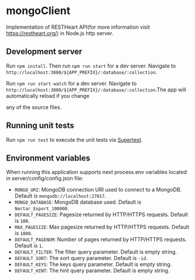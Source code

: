 # mongoClient

Implementation of RESTHeart API(for more information visit https://restheart.org/)
in Node.js http server.

## Development server
Run `npm install`. Then run `npm run start` for a dev server. Navigate to `http://localhost:3000/${APP_PREFIX}/:database/:collection`.

Run `npm run start-watch` for a dev server. Navigate to `http://localhost:3000/${APP_PREFIX}/:database/:collection`.The app will automatically reload if you change 

any of the source files.

## Running unit tests

Run `npm run test` to execute the unit tests via [Supertest](https://github.com/visionmedia/supertest).

## Environment variables

When running this application supports next process.env variables located in server/config/config.json file:

- `MONGO_URI`: MongoDB connection URI used to connect to a MongoDB. Default is `mongodb://localhost:27017`.
- `MONGO_DATABASE`: MongoDB database used. Default is `Nectar_Export_100000`.
- `DEFAULT_PAGESIZE`: Pagesize returned by HTTP/HTTPS requests. Default is `100`.
- `MAX_PAGESIZE`: Max pagesize returned by HTTP/HTTPS requests. Default is `1000`.
- `DEFAULT_PAGENUM`: Number of pages returned by HTTP/HTTPS requests. Default is `1`.
- `DEFAULT_FILTER`: The filter query parameter. Default is empty string.
- `DEFAULT_SORT`: The sort query parameter. Default is `-id`.
- `DEFAULT_KEYS`: The keys query parameter. Default is empty string.
- `DEFAULT_HINT`: The hint query parameter. Default is empty string.
